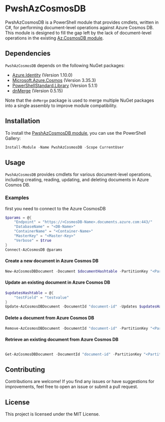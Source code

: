 # PwshAzCosmosDB

PwshAzCosmosDB is a PowerShell module that provides cmdlets, written in C#, for performing document-level operations against Azure Cosmos DB. This module is designed to fill the gap left by the lack of document-level operations in the existing [Az.CosmosDB module](https://learn.microsoft.com/en-us/powershell/module/az.cosmosdb/?view=azps-10.2.0).

## Dependencies

`PwshAzCosmosDB` depends on the following NuGet packages:

- [Azure.Identity](https://www.nuget.org/packages/Azure.Identity/) (Version 1.10.0)
- [Microsoft.Azure.Cosmos](https://www.nuget.org/packages/Microsoft.Azure.Cosmos/) (Version 3.35.3)
- [PowerShellStandard.Library](https://www.nuget.org/packages/PowerShellStandard.Library/) (Version 5.1.1)
- [dnMerge](https://www.nuget.org/packages/dnMerge/) (Version 0.5.15)

Note that the `dnMerge` package is used to merge multiple NuGet packages into a single assembly to improve module compatibility.

## Installation

To install the [PwshAzCosmosDB module](https://www.powershellgallery.com/packages/PwshAzCosmosDB), you can use the PowerShell Gallery:

```powershell
Install-Module -Name PwshAzCosmosDB -Scope CurrentUser
```

## Usage

`PwshAzCosmosDB` provides cmdlets for various document-level operations, including creating, reading, updating, and deleting documents in Azure Cosmos DB.

### Examples

first you need to connect to the Azure CosmosDB

```powershell
$params = @{
    "Endpoint" = "https://<CosmosDB-Name>.documents.azure.com:443/"
    "DatabaseName" = "<DB-Name>"
    "ContainerName" = "<Container-Name>"
    "MasterKey" = "<Master-Key>"
    "Verbose" = $true
}
Connect-AzCosmosDB @params
```

#### Create a new document in Azure Cosmos DB

```powershell
New-AzCosmosDBDocument -Document $documentHashtable -PartitionKey "<PartitionKeyValue>" -verbose
```

#### Update an existing document in Azure Cosmos DB

```powershell
$updatesHashtable = @{
    "testField" = "testvalue"
}
Update-AzCosmosDBDocument -DocumentId "document-id" -Updates $updatesHashtable -PartitionKey "<PartitionKeyValue>" -verbose
```

#### Delete a document from Azure Cosmos DB

```powershell
Remove-AzCosmosDBDocument -DocumentId "document-id" -PartitionKey "<PartitionKeyValue>" -verbose
```

#### Retrieve an existing document from Azure Cosmos DB

```powershell

Get-AzCosmosDBDocument -DocumentId "document-id" -PartitionKey "<PartitionKeyValue>" -verbose
```

## Contributing

Contributions are welcome! If you find any issues or have suggestions for improvements, feel free to open an issue or submit a pull request.

## License

This project is licensed under the MIT License.